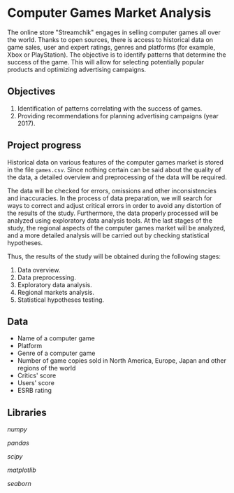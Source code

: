 # Computer Games Market Analysis

The online store "Streamchik" engages in selling computer games all over the world. Thanks to open sources, there is access to historical data on game sales, user and 
expert ratings, genres and platforms (for example, Xbox or PlayStation). The objective is to identify patterns that determine the success of the game. This will allow 
for selecting potentially popular products and optimizing advertising campaigns.

## Objectives

1. Identification of patterns correlating with the success of games.
2. Providing recommendations for planning advertising campaigns (year 2017).

## Project progress

Historical data on various features of the computer games market is stored in the file `games.csv`. Since nothing certain can be said about 
the quality of the data, a detailed overview and preprocessing of the data will be required. 

The data will be checked for errors, omissions and other inconsistencies and inaccuracies. In the process of data preparation, we will search for ways to 
correct and adjust critical errors in order to avoid any distortion of the results of the study. Furthermore, the data properly processed will be analyzed using 
exploratory data analysis tools. At the last stages of the study, the regional aspects of the computer games market will be analyzed, and a more detailed 
analysis will be carried out by checking statistical hypotheses.

Thus, the results of the study will be obtained during the following stages:

1. Data overview.
2. Data preprocessing.
3. Exploratory data analysis.
4. Regional markets analysis.
5. Statistical hypotheses testing.

## Data

* Name of a computer game
* Platform
* Genre of a computer game
* Number of game copies sold in North America, Europe, Japan and other regions of the world
* Critics' score
* Users' score
* ESRB rating

## Libraries

*numpy*

*pandas*

*scipy*

*matplotlib*

*seaborn*
